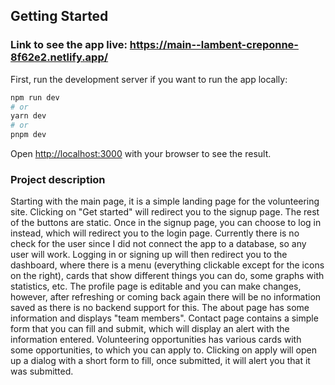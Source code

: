 
## Getting Started

### Link to see the app live: https://main--lambent-creponne-8f62e2.netlify.app/

First, run the development server if you want to run the app locally:

```bash
npm run dev
# or
yarn dev
# or
pnpm dev
```

Open [http://localhost:3000](http://localhost:3000) with your browser to see the result.


### Project description

Starting with the main page, it is a simple landing page for the volunteering site. Clicking on "Get started" will redirect you to the signup page. The rest of the buttons are static. Once in the signup page, you can choose to log in instead, which will redirect you to the login page. Currently there is no check for the user since I did not connect the app to a database, so any user will work. Logging in or signing up will then redirect you to the dashboard, where there is a menu (everything clickable except for the icons on the right), cards that show different things you can do, some graphs with statistics, etc. The profile page is editable and you can make changes, however, after refreshing or coming back again there will be no information saved as there is no backend support for this. The about page has some information and displays "team members". Contact page contains a simple form that you can fill and submit, which will display an alert with the information entered. Volunteering opportunities has various cards with some opportunities, to which you can apply to. Clicking on apply will open up a dialog with a short form to fill, once submitted, it will alert you that it was submitted.
